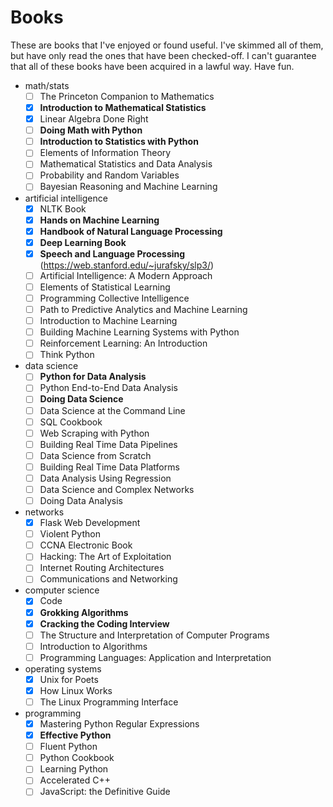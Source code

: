 # Books

These are books that I've enjoyed or found useful. I've skimmed all of them, but have only read the ones that have been checked-off. I can't guarantee that all of these books have been acquired in a lawful way. Have fun.

- math/stats
    - [ ] The Princeton Companion to Mathematics
    - [X] **Introduction to Mathematical Statistics**
    - [X] Linear Algebra Done Right
    - [ ] **Doing Math with Python**
    - [ ] **Introduction to Statistics with Python**
    - [ ] Elements of Information Theory
    - [ ] Mathematical Statistics and Data Analysis
    - [ ] Probability and Random Variables
    - [ ] Bayesian Reasoning and Machine Learning
- artificial intelligence
    - [X] NLTK Book
    - [X] **Hands on Machine Learning**
    - [X] **Handbook of Natural Language Processing**
    - [X] **Deep Learning Book**
    - [X] **Speech and Language Processing** (https://web.stanford.edu/~jurafsky/slp3/)
    - [ ] Artificial Intelligence: A Modern Approach
    - [ ] Elements of Statistical Learning
    - [ ] Programming Collective Intelligence
    - [ ] Path to Predictive Analytics and Machine Learning
    - [ ] Introduction to Machine Learning
    - [ ] Building Machine Learning Systems with Python
    - [ ] Reinforcement Learning: An Introduction
    - [ ] Think Python
- data science
    - [ ] **Python for Data Analysis**
    - [ ] Python End-to-End Data Analysis
    - [ ] **Doing Data Science**
    - [ ] Data Science at the Command Line
    - [ ] SQL Cookbook
    - [ ] Web Scraping with Python
    - [ ] Building Real Time Data Pipelines
    - [ ] Data Science from Scratch
    - [ ] Building Real Time Data Platforms
    - [ ] Data Analysis Using Regression
    - [ ] Data Science and Complex Networks
    - [ ] Doing Data Analysis
- networks
    - [X] Flask Web Development
    - [ ] Violent Python
    - [ ] CCNA Electronic Book
    - [ ] Hacking: The Art of Exploitation
    - [ ] Internet Routing Architectures
    - [ ] Communications and Networking
- computer science
    - [X] Code
    - [X] **Grokking Algorithms**
    - [X] **Cracking the Coding Interview**
    - [ ] The Structure and Interpretation of Computer Programs
    - [ ] Introduction to Algorithms
    - [ ] Programming Languages: Application and Interpretation
- operating systems
    - [X] Unix for Poets
    - [X] How Linux Works
    - [ ] The Linux Programming Interface
- programming
    - [X] Mastering Python Regular Expressions
    - [X] **Effective Python**
    - [ ] Fluent Python
    - [ ] Python Cookbook
    - [ ] Learning Python
    - [ ] Accelerated C++
    - [ ] JavaScript: the Definitive Guide
